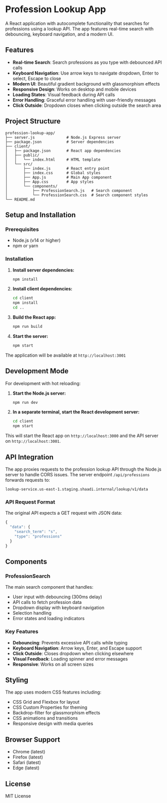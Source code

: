 # Profession Lookup App

A React application with autocomplete functionality that searches for professions using a lookup API. The app features real-time search with debouncing, keyboard navigation, and a modern UI.

## Features

- **Real-time Search**: Search professions as you type with debounced API calls
- **Keyboard Navigation**: Use arrow keys to navigate dropdown, Enter to select, Escape to close
- **Modern UI**: Beautiful gradient background with glassmorphism effects
- **Responsive Design**: Works on desktop and mobile devices
- **Loading States**: Visual feedback during API calls
- **Error Handling**: Graceful error handling with user-friendly messages
- **Click Outside**: Dropdown closes when clicking outside the search area

## Project Structure

```
profession-lookup-app/
├── server.js              # Node.js Express server
├── package.json           # Server dependencies
├── client/
│   ├── package.json       # React app dependencies
│   ├── public/
│   │   └── index.html     # HTML template
│   └── src/
│       ├── index.js       # React entry point
│       ├── index.css      # Global styles
│       ├── App.js         # Main App component
│       ├── App.css        # App styles
│       └── components/
│           ├── ProfessionSearch.js   # Search component
│           └── ProfessionSearch.css  # Search component styles
└── README.md
```

## Setup and Installation

### Prerequisites

- Node.js (v14 or higher)
- npm or yarn

### Installation

1. **Install server dependencies:**

   ```bash
   npm install
   ```

2. **Install client dependencies:**

   ```bash
   cd client
   npm install
   cd ..
   ```

3. **Build the React app:**

   ```bash
   npm run build
   ```

4. **Start the server:**
   ```bash
   npm start
   ```

The application will be available at `http://localhost:3001`

## Development Mode

For development with hot reloading:

1. **Start the Node.js server:**

   ```bash
   npm run dev
   ```

2. **In a separate terminal, start the React development server:**
   ```bash
   cd client
   npm start
   ```

This will start the React app on `http://localhost:3000` and the API server on `http://localhost:3001`.

## API Integration

The app proxies requests to the profession lookup API through the Node.js server to handle CORS issues. The server endpoint `/api/professions` forwards requests to:

```
lookup-service.us-east-1.staging.shaadi.internal/lookup/v1/data
```

### API Request Format

The original API expects a GET request with JSON data:

```javascript
{
  "data": {
    "search_term": "s",
    "type": "professions"
  }
}
```

## Components

### ProfessionSearch

The main search component that handles:

- User input with debouncing (300ms delay)
- API calls to fetch profession data
- Dropdown display with keyboard navigation
- Selection handling
- Error states and loading indicators

### Key Features

- **Debouncing**: Prevents excessive API calls while typing
- **Keyboard Navigation**: Arrow keys, Enter, and Escape support
- **Click Outside**: Closes dropdown when clicking elsewhere
- **Visual Feedback**: Loading spinner and error messages
- **Responsive**: Works on all screen sizes

## Styling

The app uses modern CSS features including:

- CSS Grid and Flexbox for layout
- CSS Custom Properties for theming
- Backdrop-filter for glassmorphism effects
- CSS animations and transitions
- Responsive design with media queries

## Browser Support

- Chrome (latest)
- Firefox (latest)
- Safari (latest)
- Edge (latest)

## License

MIT License
